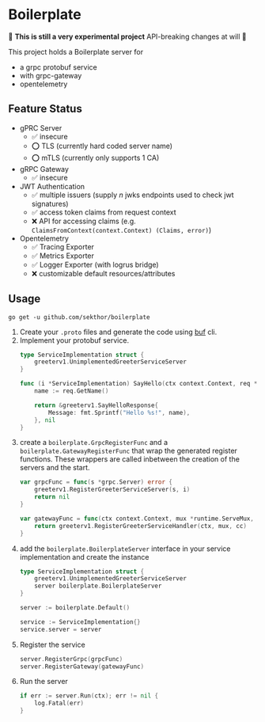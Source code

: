 # Boilerplate

🚨 **This is still a very experimental project** API-breaking changes at will 🚨

This project holds a Boilerplate server for 

- a grpc protobuf service
- with grpc-gateway
- opentelemetry

## Feature Status

- gPRC Server
    - ✅ insecure
    - ⭕ TLS (currently hard coded server name)
    - ⭕ mTLS (currently only supports 1 CA)
- gRPC Gateway
    - ✅ insecure
- JWT Authentication
    - ✅ multiple issuers (supply *n* jwks endpoints used to check jwt signatures)
    - ✅ access token claims from request context
    - ❌ API for accessing claims (e.g. `ClaimsFromContext(context.Context) (Claims, error)`)
- Opentelemetry
    - ✅ Tracing Exporter
    - ✅ Metrics Exporter
    - ✅ Logger Exporter (with logrus bridge)
    - ❌ customizable default resources/attributes

## Usage

```
go get -u github.com/sekthor/boilerplate
```

1. Create your `.proto` files and generate the code using [buf]() cli.
1. Implement your protobuf service.
    ```go
    type ServiceImplementation struct {
        greeterv1.UnimplementedGreeterServiceServer
    }

    func (i *ServiceImplementation) SayHello(ctx context.Context, req *greeterv1.SayHelloRequest) (*greeterv1.SayHelloResponse, error) {
        name := req.GetName()

        return &greeterv1.SayHelloResponse{
            Message: fmt.Sprintf("Hello %s!", name),
        }, nil
    }
    ```
1. create a `boilerplate.GrpcRegisterFunc` and a `boilerplate.GatewayRegisterFunc` that wrap the generated register functions. These wrappers are called inbetween the creation of the servers and the start.
    ```go
    var grpcFunc = func(s *grpc.Server) error {
        greeterv1.RegisterGreeterServiceServer(s, i)
        return nil
    }

    var gatewayFunc = func(ctx context.Context, mux *runtime.ServeMux, cc *grpc.ClientConn) error {
        return greeterv1.RegisterGreeterServiceHandler(ctx, mux, cc)
    }
    ```
1. add the `boilerplate.BoilerplateServer` interface in your service implementation and create the instance
    ```go
    type ServiceImplementation struct {
        greeterv1.UnimplementedGreeterServiceServer
        server boilerplate.BoilerplateServer
    }
    ```
    ```go
    server := boilerplate.Default()

    service := ServiceImplementation{}
    service.server = server
    ```
1. Register the service
    ```go
    server.RegisterGrpc(grpcFunc)
    server.RegisterGateway(gatewayFunc)
    ```
1. Run the server
    ```go
    if err := server.Run(ctx); err != nil {
        log.Fatal(err)
    }
    ```
    
